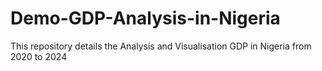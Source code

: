 # Demo-GDP-Analysis-in-Nigeria
This repository details the Analysis and Visualisation GDP in Nigeria from 2020 to 2024
